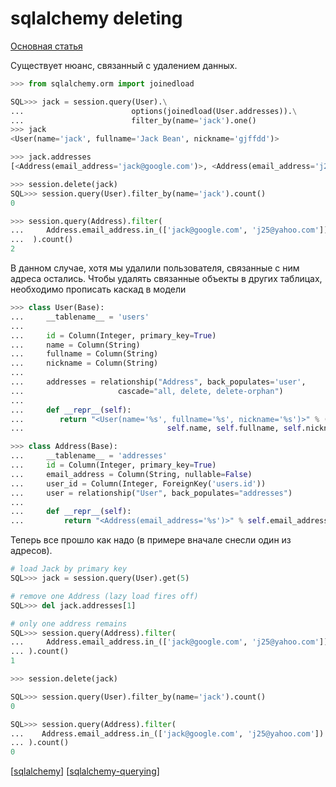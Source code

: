# sqlalchemy deleting

[Основная статья](https://docs.sqlalchemy.org/en/14/orm/tutorial.html#deleting)

Существует нюанс, связанный с удалением данных.

```python
>>> from sqlalchemy.orm import joinedload

SQL>>> jack = session.query(User).\
...                        options(joinedload(User.addresses)).\
...                        filter_by(name='jack').one()
>>> jack
<User(name='jack', fullname='Jack Bean', nickname='gjffdd')>

>>> jack.addresses
[<Address(email_address='jack@google.com')>, <Address(email_address='j25@yahoo.com')>]

>>> session.delete(jack)
SQL>>> session.query(User).filter_by(name='jack').count()
0

>>> session.query(Address).filter(
...     Address.email_address.in_(['jack@google.com', 'j25@yahoo.com'])
...  ).count()
2
```

В данном случае, хотя мы удалили пользователя, связанные с ним адреса остались. Чтобы удалять связанные объекты в других таблицах, необходимо прописать каскад в модели

```python
>>> class User(Base):
...     __tablename__ = 'users'
...
...     id = Column(Integer, primary_key=True)
...     name = Column(String)
...     fullname = Column(String)
...     nickname = Column(String)
...
...     addresses = relationship("Address", back_populates='user',
...                     cascade="all, delete, delete-orphan")
...
...     def __repr__(self):
...        return "<User(name='%s', fullname='%s', nickname='%s')>" % (
...                                self.name, self.fullname, self.nickname)

>>> class Address(Base):
...     __tablename__ = 'addresses'
...     id = Column(Integer, primary_key=True)
...     email_address = Column(String, nullable=False)
...     user_id = Column(Integer, ForeignKey('users.id'))
...     user = relationship("User", back_populates="addresses")
...
...     def __repr__(self):
...         return "<Address(email_address='%s')>" % self.email_address
```

Теперь все прошло как надо (в примере вначале снесли один из адресов).

```python
# load Jack by primary key
SQL>>> jack = session.query(User).get(5)

# remove one Address (lazy load fires off)
SQL>>> del jack.addresses[1]

# only one address remains
SQL>>> session.query(Address).filter(
...     Address.email_address.in_(['jack@google.com', 'j25@yahoo.com'])
... ).count()
1

>>> session.delete(jack)

SQL>>> session.query(User).filter_by(name='jack').count()
0

SQL>>> session.query(Address).filter(
...    Address.email_address.in_(['jack@google.com', 'j25@yahoo.com'])
... ).count()
0
```

[[sqlalchemy]]
[[sqlalchemy-querying]]

[//begin]: # "Autogenerated link references for markdown compatibility"
[sqlalchemy]: ../lists/sqlalchemy "sqlalchemy"
[sqlalchemy-querying]: sqlalchemy-querying "sqlalchgemy querying"
[//end]: # "Autogenerated link references"